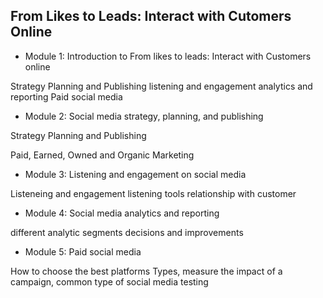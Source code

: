 ## From Likes to Leads: Interact with Cutomers Online

- Module 1: Introduction to From likes to leads: Interact with Customers online

Strategy
Planning and Publishing
listening and engagement
analytics and reporting
Paid social media

- Module 2: Social media strategy, planning, and publishing

Strategy
Planning and Publishing

Paid, Earned, Owned and Organic Marketing

- Module 3:  Listening and engagement on social media

Listeneing and engagement
listening tools 
relationship with customer


- Module 4: Social media analytics and reporting

different analytic segments
decisions and improvements


- Module 5: Paid social media

How to choose the best platforms
Types, measure the impact of a campaign, common type of social media testing